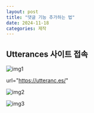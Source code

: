 ```yaml
---
layout: post
title: "댓글 기능 추가하는 법"
date: 2024-11-18
categories: 제작
---
```


## Utterances 사이트 접속

![img1](https://github.com/user-attachments/assets/b1a9e268-26e1-47bf-9ecc-f38cff17b554)

url="https://utteranc.es/"

![img2](https://github.com/user-attachments/assets/d2c5a390-2bb4-4b72-8c37-25f2f10b4890)

![img3](https://github.com/user-attachments/assets/da8d84f4-4c3e-4536-bcc8-7626cd73bdfb)